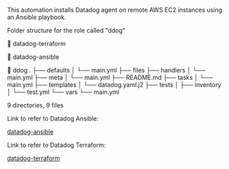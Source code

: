 This automation installs Datadog agent on remote AWS EC2 instances using an Ansible playbook.

Folder structure for the role called "ddog"

📁 datadog-terraform

📁 datadog-ansible

📁 ddog
.
├── defaults
│   └── main.yml
├── files
├── handlers
│   └── main.yml
├── meta
│   └── main.yml
├── README.md
├── tasks
│   └── main.yml
├── templates
│   └── datadog.yaml.j2
├── tests
│   ├── inventory
│   └── test.yml
└── vars
    └── main.yml
    
9 directories, 9 files

Link to refer to Datadog Ansible:

[datadog-ansible](https://github.com/thangacodes/monitoring/blob/main/datadog/datadog-ansible/README.md)

Link to refer to Datadog Terraform:

[datadog-terraform](https://github.com/thangacodes/monitoring/blob/main/datadog/datadog-terraform/README.md)
